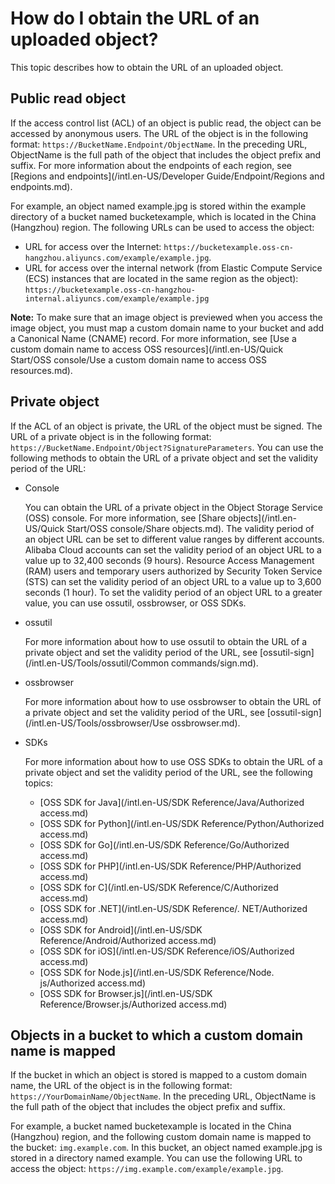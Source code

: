 # How do I obtain the URL of an uploaded object?

This topic describes how to obtain the URL of an uploaded object.

## Public read object

If the access control list \(ACL\) of an object is public read, the object can be accessed by anonymous users. The URL of the object is in the following format: `https://BucketName.Endpoint/ObjectName`. In the preceding URL, ObjectName is the full path of the object that includes the object prefix and suffix. For more information about the endpoints of each region, see [Regions and endpoints](/intl.en-US/Developer Guide/Endpoint/Regions and endpoints.md).

For example, an object named example.jpg is stored within the example directory of a bucket named bucketexample, which is located in the China \(Hangzhou\) region. The following URLs can be used to access the object:

-   URL for access over the Internet: `https://bucketexample.oss-cn-hangzhou.aliyuncs.com/example/example.jpg`.
-   URL for access over the internal network \(from Elastic Compute Service \(ECS\) instances that are located in the same region as the object\): `https://bucketexample.oss-cn-hangzhou-internal.aliyuncs.com/example/example.jpg`

**Note:** To make sure that an image object is previewed when you access the image object, you must map a custom domain name to your bucket and add a Canonical Name \(CNAME\) record. For more information, see [Use a custom domain name to access OSS resources](/intl.en-US/Quick Start/OSS console/Use a custom domain name to access OSS resources.md).

## Private object

If the ACL of an object is private, the URL of the object must be signed. The URL of a private object is in the following format: `https://BucketName.Endpoint/Object?SignatureParameters`. You can use the following methods to obtain the URL of a private object and set the validity period of the URL:

-   Console

    You can obtain the URL of a private object in the Object Storage Service \(OSS\) console. For more information, see [Share objects](/intl.en-US/Quick Start/OSS console/Share objects.md). The validity period of an object URL can be set to different value ranges by different accounts. Alibaba Cloud accounts can set the validity period of an object URL to a value up to 32,400 seconds \(9 hours\). Resource Access Management \(RAM\) users and temporary users authorized by Security Token Service \(STS\) can set the validity period of an object URL to a value up to 3,600 seconds \(1 hour\). To set the validity period of an object URL to a greater value, you can use ossutil, ossbrowser, or OSS SDKs.

-   ossutil

    For more information about how to use ossutil to obtain the URL of a private object and set the validity period of the URL, see [ossutil-sign](/intl.en-US/Tools/ossutil/Common commands/sign.md).

-   ossbrowser

    For more information about how to use ossbrowser to obtain the URL of a private object and set the validity period of the URL, see [ossutil-sign](/intl.en-US/Tools/ossbrowser/Use ossbrowser.md).

-   SDKs

    For more information about how to use OSS SDKs to obtain the URL of a private object and set the validity period of the URL, see the following topics:

    -   [OSS SDK for Java](/intl.en-US/SDK Reference/Java/Authorized access.md)
    -   [OSS SDK for Python](/intl.en-US/SDK Reference/Python/Authorized access.md)
    -   [OSS SDK for Go](/intl.en-US/SDK Reference/Go/Authorized access.md)
    -   [OSS SDK for PHP](/intl.en-US/SDK Reference/PHP/Authorized access.md)
    -   [OSS SDK for C](/intl.en-US/SDK Reference/C/Authorized access.md)
    -   [OSS SDK for .NET](/intl.en-US/SDK Reference/. NET/Authorized access.md)
    -   [OSS SDK for Android](/intl.en-US/SDK Reference/Android/Authorized access.md)
    -   [OSS SDK for iOS](/intl.en-US/SDK Reference/iOS/Authorized access.md)
    -   [OSS SDK for Node.js](/intl.en-US/SDK Reference/Node. js/Authorized access.md)
    -   [OSS SDK for Browser.js](/intl.en-US/SDK Reference/Browser.js/Authorized access.md)

## Objects in a bucket to which a custom domain name is mapped

If the bucket in which an object is stored is mapped to a custom domain name, the URL of the object is in the following format: `https://YourDomainName/ObjectName`. In the preceding URL, ObjectName is the full path of the object that includes the object prefix and suffix.

For example, a bucket named bucketexample is located in the China \(Hangzhou\) region, and the following custom domain name is mapped to the bucket: `img.example.com`. In this bucket, an object named example.jpg is stored in a directory named example. You can use the following URL to access the object: `https://img.example.com/example/example.jpg`.

